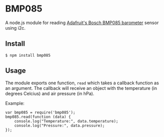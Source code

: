 BMP085
======

A node.js module for reading [Adafruit's Bosch BMP085 barometer](http://www.adafruit.com/products/391) sensor using i2c.

Install
-------

```
$ npm install bmp085
```

Usage
-----

The module exports one function, `read` which takes a callback function as an argument. The callback will receive an object with the temperature (in degrees Celcius) and air pressure (in hPa).

Example:

```
var bmp085 = require('bmp085');
bmp085.read(function (data) {
    console.log("Temperature:", data.temperature);
    console.log("Pressure:", data.pressure);
});
```

